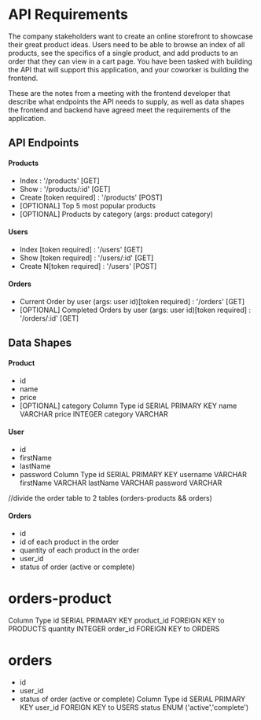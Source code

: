 # API Requirements
The company stakeholders want to create an online storefront to showcase their great product ideas. Users need to be able to browse an index of all products, see the specifics of a single product, and add products to an order that they can view in a cart page. You have been tasked with building the API that will support this application, and your coworker is building the frontend.

These are the notes from a meeting with the frontend developer that describe what endpoints the API needs to supply, as well as data shapes the frontend and backend have agreed meet the requirements of the application. 

## API Endpoints
#### Products
- Index : '/products' [GET]
- Show : '/products/:id' [GET]
- Create [token required] : '/products' [POST]
- [OPTIONAL] Top 5 most popular products 
- [OPTIONAL] Products by category (args: product category)

#### Users
- Index [token required] : '/users' [GET]
- Show [token required] : '/users/:id' [GET]
- Create N[token required] : '/users' [POST]

#### Orders
- Current Order by user (args: user id)[token required] : '/orders' [GET]
- [OPTIONAL] Completed Orders by user (args: user id)[token required] : '/orders/:id' [GET]

## Data Shapes
#### Product
-  id
- name
- price
- [OPTIONAL] category
Column	   Type
id	       SERIAL PRIMARY KEY
name	   VARCHAR
price	   INTEGER
category   VARCHAR

#### User
- id
- firstName
- lastName
- password
Column	    Type
id	        SERIAL PRIMARY KEY
username	VARCHAR 
firstName	VARCHAR
lastName	VARCHAR
password	VARCHAR

//divide the order table to 2 tables (orders-products && orders)
#### Orders
- id
- id of each product in the order
- quantity of each product in the order
- user_id
- status of order (active or complete)
# orders-product
Column	    Type
id	        SERIAL PRIMARY KEY
product_id	FOREIGN KEY to PRODUCTS
quantity	INTEGER
order_id	    FOREIGN KEY to ORDERS

# orders
- id
- user_id
- status of order (active or complete)
Column	        Type
id	            SERIAL PRIMARY KEY
user_id	        FOREIGN KEY to USERS
status	        ENUM ('active','complete')